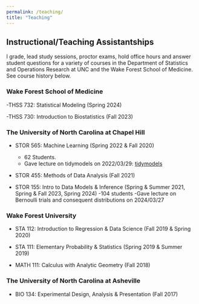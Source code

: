 ```yaml
---
permalink: /teaching/
title: "Teaching"
---
```


## Instructional/Teaching Assistantships

I grade, lead study sessions, proctor exams, hold office hours and answer student questions for a variety of courses in the Department of Statistics and Operations Research at UNC and the Wake Forest School of Medicine. See course history below.

### Wake Forest School of Medicine

-THSS 732: Statistical Modeling (Spring 2024)

-THSS 730: Introduction to Biostatistics (Fall 2023)

### The University of North Carolina at Chapel Hill

- STOR 565: Machine Learning (Spring 2022 & Fall 2020)
    - 62 Students.
    - Gave lecture on tidymodels on 2022/03/29: [tidymodels](/images/lectures/presentation.html)
    
- STOR 455: Methods of Data Analysis (Fall 2021)
   
- STOR 155: Intro to Data Models & Inference (Spring & Summer 2021, Spring & Fall 2023, Spring 2024)
      -104 students
      -Gave lecture on Bernoulli trials and consequent distributions on 2024/03/27

### Wake Forest University

- STA 112: Introduction to Regression & Data Science (Fall 2019 & Spring 2020)

- STA 111: Elementary Probability & Statistics (Spring 2019 & Summer 2019)

- MATH 111: Calculus with Analytic Geometry (Fall 2018)

### The University of North Carolina at Asheville

- BIO 134: Experimental Design, Analysis & Presentation (Fall 2017)
